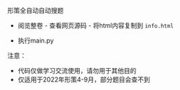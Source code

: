 形策全自动自动搜题

- 阅览整卷 - 查看网页源码 - 将html内容复制到 `info.html`

- 执行main.py

注意：

- 代码仅做学习交流使用，请勿用于其他目的
- 仅适用于2022年形策4-9月，部分题目会查不到